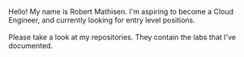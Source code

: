 Hello! My name is Robert Mathisen. I'm aspiring to become a Cloud Engineer, and currently looking for entry level positions. <br/>
\
Please take a look at my repositories. They contain the labs that I've documented.
